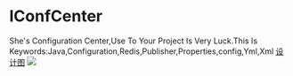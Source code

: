 # IConfCenter
She's Configuration Center,Use To Your Project Is Very Luck.This Is Keywords:Java,Configuration,Redis,Publisher,Properties,config,Yml,Xml
<a href="https://files.cnblogs.com/files/wangrudong003/%E7%A5%9E%E7%89%9B003.gif">设计图</a>
<img src='https://files.cnblogs.com/files/wangrudong003/shenniu04.gif'/>
